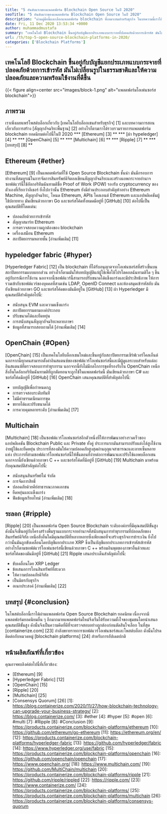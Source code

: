 ```yaml
---
title: "5 อันดับแรกของแพลตฟอร์ม Blockchain Open Source ในปี 2020" 
seoTitle: "5 อันดับแรกของแพลตฟอร์ม Blockchain Open Source ในปี 2020" 
description: "ผ่านคู่มือนี้และเลือกแพลตฟอร์ม blockchain ที่เหมาะสมสำหรับธุรกิจ ในบทความนี้เราได้ให้คำแนะนำสั้น ๆ เกี่ยวกับแพลตฟอร์ม Blockchain ยอดนิยมยอดนิยม" 
date: Fri, 11 Dec 2020 13:53:34 +0000
author: muhammadmustafa
summary: "เทคโนโลยี Blockchain ขึ้นอยู่กับบัญชีแยกประเภทแบบกระจายที่ปลอดภัยด้วยการเข้ารหัส มันไม่เปลี่ยนรูปในธรรมชาติและให้ความปลอดภัยและความพร้อมใช้งานที่ดีขึ้น" 
url: /th/top-5-open-source-blockchain-platforms-in-2020/
categories: ['Blockchain Platforms']
---
```


## เทคโนโลยี Blockchain ขึ้นอยู่กับบัญชีแยกประเภทแบบกระจายที่ปลอดภัยด้วยการเข้ารหัส มันไม่เปลี่ยนรูปในธรรมชาติและให้ความปลอดภัยและความพร้อมใช้งานที่ดีขึ้น

{{< figure align=center src="images/block-1.png" alt="แพลตฟอร์มโอเพ่นซอร์ส blockchain">}}


## ภาพรวม
เราเพิ่งเผยแพร่โพสต์บล็อกเกี่ยวกับ [เทคโนโลยีบล็อกเชนสำหรับธุรกิจ] [1] และบทความการสอนเกี่ยวกับการสร้าง [สัญญาอัจฉริยะพื้นฐาน] [2] อย่างไรก็ตามเราได้รวบรวมรายการแพลตฟอร์ม blockchain ยอดนิยมต่อไปนี้ในปี 2020
  *** [Ethereum] [3] **
  *** [ผ้า hypeledger] [4] **
  *** [OpenChain] [5] **
  *** [Multichain] [6] **
  *** [Ripple] [7] **
  *** [บทสรุป] [8] **

## Ethereum {#ether}
[Ethereum] [9] เป็นแพลตฟอร์มที่ใช้ Open Source Blockchain ชั้นนำ มันมีกรอบการทำงานที่สมบูรณ์ในการจัดการสินทรัพย์ดิจิตอลเขียนสัญญาอัจฉริยะและสร้างแอพกระจายอำนาจ ซอฟต์แวร์นี้ใช้อัลกอริทึมฉันทามติชื่อ Proof of Work (POW) รองรับ cryptocurrency ของตัวเองที่เรียกว่าอีเธอร์ ยิ่งไปกว่านั้น Ethereum ยังมีส่วนประกอบสำคัญห้าอย่าง Ethereum Machine, สัญญาอัจฉริยะ, โหนด Ethereum, APIs ไคลเอนต์ Ethereum และแอปพลิเคชันผู้ใช้ปลายทาง มันเขียนด้วยภาษา Go และซอร์สโค้ดทั้งหมดมีอยู่ที่ [GitHub] [10]
ต่อไปนี้เป็นคุณสมบัติที่โดดเด่น:
  * ปลอดภัยด้วยการเข้ารหัส
  * สัญญาสมาร์ท Ethereum
  * การตรวจสอบความถูกต้องของ blockchain
  * เครื่องเสมือน Ethereum
  * สถาปัตยกรรมหลายชั้น
[อ่านเพิ่มเติม] [11]

## hypeledger fabric {#hyper}
[Hyperledger Fabric] [12] เป็น blockchain ที่ได้รับอนุญาตจากโอเพ่นซอร์สที่สร้างขึ้นบนสถาปัตยกรรมแบบแยกส่วน อย่างไรก็ตามมันให้บทบัญญัติแก่ผู้ใช้เพื่อใช้โปรโตคอลฉันทามติใด ๆ ขึ้นอยู่กับกรณีการใช้งาน นอกจากนี้ซอฟต์แวร์นี้สามารถปรับขนาดได้แข็งแกร่งและมีประสิทธิภาพ ให้การรวมเข้ากับซอฟต์แวร์ของบุคคลที่สามเช่น LDAP, OpenID Connect และห้องสมุดเข้ารหัสลับ มันยังเขียนด้วยภาษา GO และซอร์สโค้ดของมันมีอยู่ใน [GitHub] [13]
ผ้า Hyperledger มีคุณสมบัติสำคัญต่อไปนี้:
  * สนับสนุน EVM และความแข็งแกร่ง
  * สถาปัตยกรรมตามองค์ประกอบ
  * ปรับขนาดได้และยืดหยุ่น
  * การสนับสนุนสัญญาอัจฉริยะหลายภาษา
  * ข้อมูลที่สามารถสอบถามได้
[อ่านเพิ่มเติม] [14]

## OpenChain {#Open}
[OpenChain] [15] เป็นเทคโนโลยีบล็อกเชนใหม่และขึ้นอยู่กับสถาปัตยกรรมเซิร์ฟเวอร์ไคลเอ็นต์ นอกจากนี้ทุกคนสามารถตั้งค่าอินสแตนซ์ของซอฟต์แวร์โอเพ่นซอร์สนี้และมีผู้ดูแลระบบสำหรับแต่ละอินสแตนซ์ที่ตรวจสอบการทำธุรกรรม นอกจากนี้ยังไม่มีกลไกการขุดที่รองรับใน OpenChain เหนือสิ่งอื่นใดอัลกอริทึมฉันทามติที่ถูกตัดทอนจะถูกใช้ในแพลตฟอร์มนี้ มันเขียนด้วยภาษา C# และซอร์สโค้ดมีอยู่ที่ [GitHub] [16]
OpenChain เสนอคุณสมบัติที่สำคัญต่อไปนี้:
  * บทบัญญัติเพื่อกำหนดกฎ
  * การตรวจสอบระดับทันที
  * ไม่มีค่าธรรมเนียมการขุด
  * ขยายได้และปรับขนาดได้
  * การควบคุมหลายระดับ
[อ่านเพิ่มเติม] [17]

## Multichain
[Multichain] [18] เป็นซอฟต์แวร์โอเพ่นซอร์สอีกตัวหนึ่งที่ให้การพัฒนาอย่างรวดเร็วของแอปพลิเคชัน Blockchain Public และ Private ทั้งคู่ ประการแรกมันสามารถปรับแต่งได้สูงใช้งานง่ายผู้ใช้และยืดหยุ่น ประการที่สองมันให้ความปลอดภัยสูงสุดผ่านกุญแจสาธารณะและลายเซ็นหลายแห่ง ประการที่สามซอฟต์แวร์โอเพ่นซอร์สนี้ให้ขั้นตอนที่ง่ายต่อการพัฒนาและปรับใช้แอพบล็อกเชน นอกจากนี้ยังเขียนด้วยภาษา C ++ และซอร์สโค้ดที่มีอยู่ที่ [GitHub] [19]
Multichain มาพร้อมกับคุณสมบัติสำคัญต่อไปนี้:
  * สนับสนุนสินทรัพย์ไม่ จำกัด
  * การจัดการสิทธิ์
  * ปลอดภัยด้วยคีย์สาธารณะภาคเอกชน
  * ยืดหยุ่นและแข็งแกร่ง
  * ฟีดข้อมูลเรียลไทม์
[อ่านเพิ่มเติม] [18]

## ระลอก {#ripple}
[Ripple] [20] เป็นแพลตฟอร์ม Open Source Blockchain ระดับองค์กรที่มีคุณสมบัติขั้นสูง ดังนั้นจึงขึ้นอยู่กับโครงสร้างพื้นฐานแบบกระจายอำนาจที่สนับสนุนการทำธุรกรรมที่ปลอดภัยของสินทรัพย์ดิจิทัล เหนือสิ่งอื่นใดมีคุณสมบัติที่หลากหลายซึ่งเพียงพอที่จะสร้างธุรกิจการชำระเงิน ยิ่งไปกว่านั้นมันถูกขับเคลื่อนโดยบัญชีแยกประเภท XRP ซึ่งเป็นบัญชีแยกประเภทการเข้ารหัสเข้ารหัส อย่างไรก็ตามซอฟต์แวร์โอเพ่นซอร์สนี้เขียนด้วยภาษา C ++ พร้อมอินพุตของภาษาอื่นด้วยและซอร์สโค้ดของมันมีอยู่ที่ [GitHub] [21]
Ripple เสนอประเด็นสำคัญต่อไปนี้:
  * ขับเคลื่อนโดย XRP Ledger
  * ข้อเสนอการโอนสินทรัพย์ที่สะดวก
  * ให้ความปลอดภัยดิจิทัล
  * เป็นมิตรกับธุรกิจ
  * อเนกประสงค์
[อ่านเพิ่มเติม] [22]

## บทสรุป {#conclusion}
ในโพสต์บล็อกนี้เราได้ผ่านแพลตฟอร์ม Open Source Blockchain ยอดนิยม เนื่องจากมีแพลตฟอร์มยอดนิยมอื่น ๆ อีกมากมายแพลตฟอร์มใหม่จึงเริ่มได้รับความตั้งใจของชุมชนโดยนำเสนอคุณสมบัติขั้นสูง ดังนั้นจึงเป็นความคิดที่ดีที่จะตรวจสอบอย่างถูกต้องก่อนตัดสินใจเลือก
ในที่สุด [containerize.com] [23] กำลังขยายรายการซอฟต์แวร์โอเพ่นซอร์สและโพสต์บล็อก ดังนั้นโปรดติดต่อกับหมวดหมู่ [blockchain platforms] [24] สำหรับการอัปเดตปกติ

## หน้าผลิตภัณฑ์ที่เกี่ยวข้อง
คุณอาจพบลิงค์ต่อไปนี้ที่เกี่ยวข้อง:
  * [Ethereum] [9]
  * [Hyperledger Fabric] [12]
  * [OpenChain] [15]
  * [Ripple] [20]
  * [Multichain] [25]
  * [Consensys Quorum] [26]
[1]: https://blog.containerize.com/2020/11/27/how-blockchain-technology-can-upgrade-your-business-strategy/
[2]: https://blog.containerize.com/
[3]: #ether
[4]: #hyper
[5]: #open
[6]: #multi
[7]: #Ripple
[8]: #Conclusion
[9]: https://products.containerize.com/blockchain-platforms/ethereum
[10]: https://github.com/ethereum/go-ethereum
[11]: https://ethereum.org/en/
[12]: https://products.containerize.com/blockchain-platforms/hyperledger-fabric
[13]: https://github.com/hyperledger/fabric
[14]: https://www.hyperledger.org/use/fabric
[15]: https://products.containerize.com/blockchain-platforms/openchain
[16]: https://github.com/openchain/openchain
[17]: https://www.openchain.org/
[18]: https://www.multichain.com/
[19]: https://github.com/MultiChain/multichain
[20]: https://products.containerize.com/blockchain-platforms/ripple
[21]: https://github.com/ripple/rippled
[22]: https://ripple.com/
[23]: https://www.containerize.com/
[24]: https://products.containerize.com/blockchain-platforms/
[25]: https://products.containerize.com/blockchain-platforms/multichain
[26]: https://products.containerize.com/blockchain-platforms/consensys-quorum
